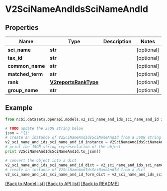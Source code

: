 # V2SciNameAndIdsSciNameAndId


## Properties

Name | Type | Description | Notes
------------ | ------------- | ------------- | -------------
**sci_name** | **str** |  | [optional] 
**tax_id** | **str** |  | [optional] 
**common_name** | **str** |  | [optional] 
**matched_term** | **str** |  | [optional] 
**rank** | [**V2reportsRankType**](V2reportsRankType.md) |  | [optional] 
**group_name** | **str** |  | [optional] 

## Example

```python
from ncbi.datasets.openapi.models.v2_sci_name_and_ids_sci_name_and_id import V2SciNameAndIdsSciNameAndId

# TODO update the JSON string below
json = "{}"
# create an instance of V2SciNameAndIdsSciNameAndId from a JSON string
v2_sci_name_and_ids_sci_name_and_id_instance = V2SciNameAndIdsSciNameAndId.from_json(json)
# print the JSON string representation of the object
print V2SciNameAndIdsSciNameAndId.to_json()

# convert the object into a dict
v2_sci_name_and_ids_sci_name_and_id_dict = v2_sci_name_and_ids_sci_name_and_id_instance.to_dict()
# create an instance of V2SciNameAndIdsSciNameAndId from a dict
v2_sci_name_and_ids_sci_name_and_id_form_dict = v2_sci_name_and_ids_sci_name_and_id.from_dict(v2_sci_name_and_ids_sci_name_and_id_dict)
```
[[Back to Model list]](../README.md#documentation-for-models) [[Back to API list]](../README.md#documentation-for-api-endpoints) [[Back to README]](../README.md)


